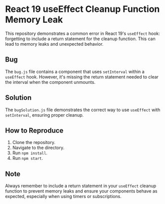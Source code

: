 # React 19 useEffect Cleanup Function Memory Leak

This repository demonstrates a common error in React 19's `useEffect` hook: forgetting to include a return statement for the cleanup function. This can lead to memory leaks and unexpected behavior.

## Bug
The `bug.js` file contains a component that uses `setInterval` within a `useEffect` hook. However, it's missing the return statement needed to clear the interval when the component unmounts.

## Solution
The `bugSolution.js` file demonstrates the correct way to use `useEffect` with `setInterval`, ensuring proper cleanup.

## How to Reproduce
1. Clone the repository.
2. Navigate to the directory.
3. Run `npm install`.
4. Run `npm start`.

## Note
Always remember to include a return statement in your `useEffect` cleanup function to prevent memory leaks and ensure your components behave as expected, especially when using timers or subscriptions.